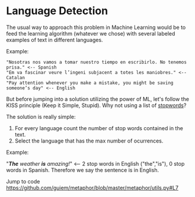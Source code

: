 # Language Detection

The usual way to approach this problem in Machine Learning would be to feed the learning algorithm (whatever we chose) with several labeled examples of text in different languages.

Example:

```
"Nosotras nos vamos a tomar nuestro tiempo en escribirlo. No tenemos prisa." <-- Spanish
"Em va fascinar veure l’ingeni subjacent a totes les maniobres." <-- Catalan
"Pay attention whenever you make a mistake, you might be saving someone’s day" <-- English
```

But before jumping into a solution utilizing the power of ML, let's follow the KISS principle (Keep it Simple, Stupid). Why not using a list of 
[stopwords](https://en.wikipedia.org/wiki/Stop_words)?

The solution is really simple:

1. For every language count the number of stop words contained in the text.
2. Select the language that has the max number of ocurrences.

Example:

"___The__ weather __is__ amazing!_" <-- 2 stop words in English ("the","is"), 0 stop words in Spanish. Therefore we say the sentence is in English. 

Jump to code
https://github.com/guiem/metaphor/blob/master/metaphor/utils.py#L7
